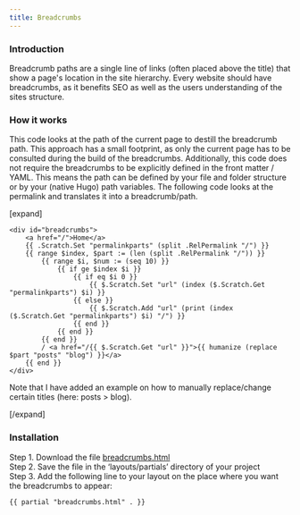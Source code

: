 ```yaml
---
title: Breadcrumbs
---
```

### Introduction

Breadcrumb paths are a single line of links (often placed above the title) that show a page's location in the site hierarchy. Every website should have breadcrumbs, as it benefits SEO as well as the users understanding of the sites structure.

### How it works

This code looks at the path of the current page to destill the breadcrumb path. This approach has a small footprint, as only the current page has to be consulted during the build of the breadcrumbs. Additionally, this code does not require the breadcrumbs to be explicitly defined in the front matter / YAML. This means the path can be defined by your file and folder structure or by your (native Hugo) path variables. The following code looks at the permalink and translates it into a breadcrumb/path.

[expand]

```
<div id="breadcrumbs">
    <a href="/">Home</a>
    {{ .Scratch.Set "permalinkparts" (split .RelPermalink "/") }}
    {{ range $index, $part := (len (split .RelPermalink "/")) }}
        {{ range $i, $num := (seq 10) }}
            {{ if ge $index $i }}
                {{ if eq $i 0 }}
                    {{ $.Scratch.Set "url" (index ($.Scratch.Get "permalinkparts") $i) }}
                {{ else }}
                    {{ $.Scratch.Add "url" (print (index ($.Scratch.Get "permalinkparts") $i) "/") }}
                {{ end }}
            {{ end }}
        {{ end }}
        / <a href="/{{ $.Scratch.Get "url" }}">{{ humanize (replace $part "posts" "blog") }}</a>
    {{ end }}
</div>
```

Note that I have added an example on how to manually replace/change certain titles (here: posts > blog).

[/expand]

### Installation

Step 1. Download the file [breadcrumbs.html](https://raw.githubusercontent.com/jhvanderschee/hugocodex/main/layouts/partials/breadcrumbs.html)
<br />Step 2. Save the file in the ‘layouts/partials’ directory of your project
<br />Step 3. Add the following line to your layout on the place where you want the breadcrumbs to appear:

```
{{ partial "breadcrumbs.html" . }}
```
